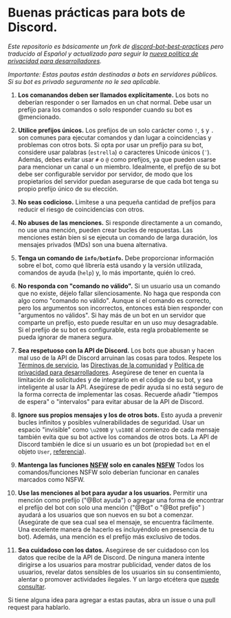 # Buenas prácticas para bots de Discord.
*Este repositorio es básicamente un fork de [discord-bot-best-practices](https://github.com/meew0/discord-bot-best-practices/) pero traducido al Español y actualizado para seguir la [nueva política de privacidad para desarrolladores](https://discord.com/developers/docs/policy).*

*Importante: Estas pautas están destinadas a bots en servidores públicos. Si su bot es privado seguramente no le sea aplicable.*

1. **Los comanandos deben ser llamados explícitamente.** 
    Los bots no deberían responder o ser llamados en un chat normal. Debe usar un prefijo para los comandos o solo responder cuando su bot es @mencionado.

2. **Utilice prefijos únicos.** 
  Los prefijos de un solo carácter como `!`, `$` y `.` son comunes para ejecutar comandos y dan lugar a coincidencias y problemas con otros bots. Si opta por usar un prefijo para su bot, considere usar palabras (`estrella`) o caracteres Unicode únicos (`¨`). Además, debes evitar usar `#` o `@` como prefijos, ya que pueden usarse para mencionar un canal o un miembro. Idealmente, el prefijo de su bot debe ser configurable servidor por servidor, de modo que los propietarios del servidor puedan asegurarse de que cada bot tenga su propio prefijo único de su elección.

3. **No seas codicioso.** 
  Limítese a una pequeña cantidad de prefijos para reducir el riesgo de coincidencias con otros.

4. **No abuses de las menciones.** 
  Si responde directamente a un comando, no use una mención, pueden crear bucles de respuestas. Las menciones están bien si se ejecuta un comando de larga duración, los mensajes privados (MDs) son una buena alternativa.

5. **Tenga un comando de `info/botinfo`.** 
  Debe proporcionar información sobre el bot, como qué librería está usando y la versión utilizada, comandos de ayuda (`help`) y, lo más importante, quién lo creó.

6. **No responda con "comando no válido".** 
  Si un usuario usa un comando que no existe, déjelo fallar silenciosamente. No haga que responda con algo como "comando no válido". Aunque si el comando es correcto, pero los argumentos son incorrectos, entonces está bien responder con "argumentos no válidos". Si hay más de un bot en un servidor que comparte un prefijo, esto puede resultar en un uso muy desagradable. Si el prefijo de su bot es configurable, esta regla probablemente se pueda ignorar de manera segura.

7. **Sea respetuoso con la API de Discord.**
  Los bots que abusan y hacen mal uso de la API de Discord arruinan las cosas para todos. Respete los [Términos de servicio](https://discord.com/terms), las [Directivas de la comunidad](https://discord.com/guidelines) y [Política de privacidad para desarrolladores](https://discord.com/developers/docs/policy). Asegúrese de tener en cuenta la limitación de solicitudes y de integrarlo en el código de su bot, y sea inteligente al usar la API. Asegúrese de pedir ayuda si no está seguro de la forma correcta de implementar las cosas. Recuerde añadir "tiempos de espera" o "intervalos" para evitar abusar de la API de Discord.

8. **Ignore sus propios mensajes y los de otros bots.**
  Esto ayuda a prevenir bucles infinitos y posibles vulnerabilidades de seguridad. Usar un espacio "invisible" como `\u200B` y `\u180E` al comienzo de cada mensaje también evita que su bot active los comandos de otros bots. La API de Discord también le dice si un usuario es un bot (propiedad `bot` en el objeto `User`, [referencia](https://discord.com/developers/docs/resources/user#user-object)).

9. **Mantenga las funciones [NSFW](https://support.discord.com/hc/es/articles/115000084051) solo en canales [NSFW](https://support.discord.com/hc/es/articles/115000084051)**
  Todos los comandos/funciones NSFW solo deberían funcionar en canales marcados como NSFW.

10. **Use las menciones al bot para ayudar a los usuarios.**
  Permitir una mención como prefijo ("@Bot ayuda") o agregar una forma de encontrar el prefijo del bot con solo una mención ("@Bot" o "@Bot prefijo" ) ayudará a los usuarios que son nuevos en su bot a comenzar. (Asegúrate de que sea cual sea el mensaje, se encuentra fácilmente. Una excelente manera de hacerlo es incluyéndolo en presencia de tu bot). Además, una mención es el prefijo más exclusivo de todos.

11. **Sea cuidadoso con los datos.**
  Asegúrese de ser cuidadoso con los datos que recibe de la API de Discord. De ninguna manera intente dirigirse a los usuarios para mostrar publicidad, vender datos de los usuarios, revelar datos sensibles de los usuarios sin su consentimiento, alentar o promover actividades ilegales. Y un largo etcétera que [puede consultar](https://discord.com/developers/docs/policy).

Si tiene alguna idea para agregar a estas pautas, abra un issue o una pull request para hablarlo.
